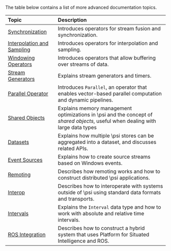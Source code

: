 The table below contains a list of more advanced documentation topics.

| Topic | Description |
| :---- | :----------------- |
| [Synchronization](Synchronization) | Introduces operators for stream fusion and synchronization. |
| [Interpolation and Sampling](Interpolation-and-Sampling) | Introduces operators for interpolation and sampling. |
| [Windowing Operators](Windowing-Operators) | Introduces operators that allow buffering over streams of data. |
| [Stream Generators](Stream-Generators) | Explains stream generators and timers. |
| [Parallel Operator](Parallel-Operator) | Introduces `Parallel`, an operator that enables vector-based parallel computation and dynamic pipelines. |
| [Shared Objects](Shared-Objects) | Explains memory management optimizations in \\psi and the concept of _shared objects_, useful when dealing with large data types |
| [Datasets](Datasets) | Explains how multiple \\psi stores can be aggregated into a dataset, and discusses related APIs. |
| [Event Sources](Event-Sources) | Explains how to create source streams based on Windows events. |
| [Remoting](Remoting) | Describes how remoting works and how to construct distributed \\psi applications. |
| [Interop](Interop) | Describes how to interoperate with systems outside of \\psi using standard data formats and transports. |
| [Intervals](Intervals) | Explains the `Interval` data type and how to work with absolute and relative time intervals. |
| [ROS Integration](ROS-Integration) | Describes how to construct a hybrid system that uses Platform for Situated Intelligence and ROS. |

